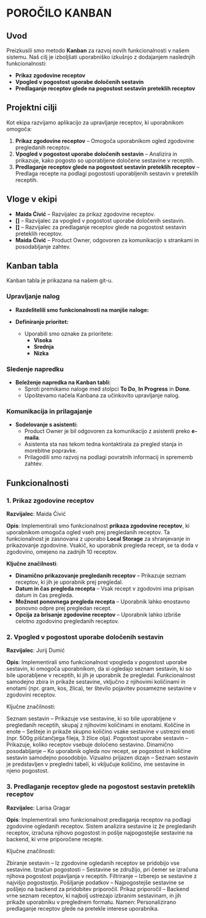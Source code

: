 # POROČILO KANBAN

## Uvod

Preizkusili smo metodo **Kanban** za razvoj novih funkcionalnosti v našem sistemu. Naš cilj je izboljšati uporabniško izkušnjo z dodajanjem naslednjih funkcionalnosti:

- **Prikaz zgodovine receptov**
- **Vpogled v pogostost uporabe določenih sestavin**
- **Predlaganje receptov glede na pogostost sestavin preteklih receptov**

## Projektni cilji

Kot ekipa razvijamo aplikacijo za upravljanje receptov, ki uporabnikom omogoča:

1. **Prikaz zgodovine receptov** – Omogoča uporabnikom ogled zgodovine pregledanih receptov.
2. **Vpogled v pogostost uporabe določenih sestavin** – Analizira in prikazuje, kako pogosto so uporabljene določene sestavine v receptih.
3. **Predlaganje receptov glede na pogostost sestavin preteklih receptov** – Predlaga recepte na podlagi pogostosti uporabljenih sestavin v preteklih receptih.

## Vloge v ekipi

- **Maida Ćivić** – Razvijalec za prikaz zgodovine receptov.
- **[]** – Razvijalec za vpogled v pogostost uporabe določenih sestavin.
- **[]** – Razvijalec za predlaganje receptov glede na pogostost sestavin preteklih receptov.
- **Maida Ćivić** – Product Owner, odgovoren za komunikacijo s strankami in posodabljanje zahtev.

## Kanban tabla

Kanban tabla je prikazana na našem git-u.

### Upravljanje nalog

- **Razdelitelili smo funkcionalnosti na manjše naloge:**

- **Definiranje prioritet:**
  - Uporabili smo oznake za prioritete:
    - **Visoka**
    - **Srednja**
    - **Nizka**

### Sledenje napredku

- **Beleženje napredka na Kanban tabli:**
  - Sproti premikamo naloge med stolpci **To Do**, **In Progress** in **Done**.
  - Upoštevamo načela Kanbana za učinkovito upravljanje nalog.

### Komunikacija in prilagajanje

- **Sodelovanje s asistenti:**
  - Product Owner je bil odgovoren za komunikacijo z asistenti preko **e-maila**.
  - Asistenta sta nas tekom tedna kontaktirala za pregled stanja in morebitne popravke.
  - Prilagodili smo razvoj na podlagi povratnih informacij in sprememb zahtev.

## Funkcionalnosti

### 1. Prikaz zgodovine receptov

**Razvijalec**: Maida Ćivić

**Opis**: Implementirali smo funkcionalnost **prikaza zgodovine receptov**, ki uporabnikom omogoča ogled vseh prej pregledanih receptov. Ta funkcionalnost je zasnovana z uporabo **Local Storage** za shranjevanje in prikazovanje zgodovine. Vsakič, ko uporabnik pregleda recept, se ta doda v zgodovino, omejeno na zadnjih 10 receptov.

**Ključne značilnosti**:

- **Dinamično prikazovanje pregledanih receptov** – Prikazuje seznam receptov, ki jih je uporabnik prej pregledal.
- **Datum in čas pregleda recepta** – Vsak recept v zgodovini ima pripisan datum in čas pregleda.
- **Možnost ponovnega pregleda recepta** – Uporabnik lahko enostavno ponovno odpre prej pregledan recept.
- **Opcija za brisanje zgodovine receptov** – Uporabnik lahko izbriše celotno zgodovino pregledanih receptov.

### 2. Vpogled v pogostost uporabe določenih sestavin

**Razvijalec**: Jurij Dumić

**Opis**: Implementirali smo funkcionalnost vpogleda v pogostost uporabe sestavin, ki omogoča uporabnikom, da si ogledajo seznam sestavin, ki so bile uporabljene v receptih, ki jih je uporabnik že pregledal. Funkcionalnost samodejno zbira in prikaže sestavine, vključno z njihovimi količinami in enotami (npr. gram, kos, žlica), ter število pojavitev posamezne sestavine v zgodovini receptov.

Ključne značilnosti:

Seznam sestavin – Prikazuje vse sestavine, ki so bile uporabljene v pregledanih receptih, skupaj z njihovimi količinami in enotami.
Količine in enote – Sešteje in prikaže skupno količino vsake sestavine v ustrezni enoti (npr. 500g piščančjega fileja, 3 žlice olja).
Pogostost uporabe sestavin – Prikazuje, koliko receptov vsebuje določeno sestavino.
Dinamično posodabljanje – Ko uporabnik ogleda nov recept, se pogostost in količine sestavin samodejno posodobijo.
Vizualno prijazen dizajn – Seznam sestavin je predstavljen v pregledni tabeli, ki vključuje količino, ime sestavine in njeno pogostost.

### 3. Predlaganje receptov glede na pogostost sestavin preteklih receptov

**Razvijalec**: Larisa Gragar

**Opis**: Implementirali smo funkcionalnost predlaganja receptov na podlagi zgodovine ogledanih receptov. Sistem analizira sestavine iz že pregledanih receptov, izračuna njihovo pogostost in pošlje najpogostejše sestavine na backend, ki vrne priporočene recepte.

Ključne značilnosti:

Zbiranje sestavin – Iz zgodovine ogledanih receptov se pridobijo vse sestavine.
Izračun pogostosti – Sestavine se združijo, pri čemer se izračuna njihova pogostost pojavljanja v receptih.
Filtriranje – Izberejo se sestavine z najvišjo pogostostjo.
Pošiljanje podatkov – Najpogostejše sestavine se pošljejo na backend za pridobitev priporočil.
Prikaz priporočil – Backend vrne seznam receptov, ki najbolj ustrezajo izbranim sestavinam, in jih prikaže uporabniku v preglednem formatu.
Namen: Personalizirano predlaganje receptov glede na pretekle interese uporabnika.
